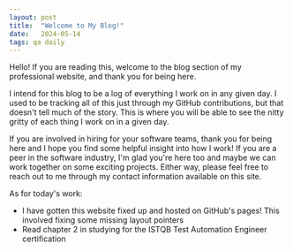 ```yaml
---
layout: post
title:  "Welcome to My Blog!"
date:   2024-05-14
tags: qa daily
---
```


Hello! If you are reading this, welcome to the blog section of my professional website, and thank you for being here.

I intend for this blog to be a log of everything I work on in any given day. I used to be tracking all of this just through my GitHub contributions, but that doesn't tell much of the story. This is where you will be able to see the nitty gritty of each thing I work on in a given day.

If you are involved in hiring for your software teams, thank you for being here and I hope you find some helpful insight into how I work! If you are a peer in the software industry, I'm glad you're here too and maybe we can work together on some exciting projects. Either way, please feel free to reach out to me through my contact information available on this site.

As for today's work:
- I have gotten this website fixed up and hosted on GitHub's pages! This involved fixing some missing layout pointers
- Read chapter 2 in studying for the ISTQB Test Automation Engineer certification
